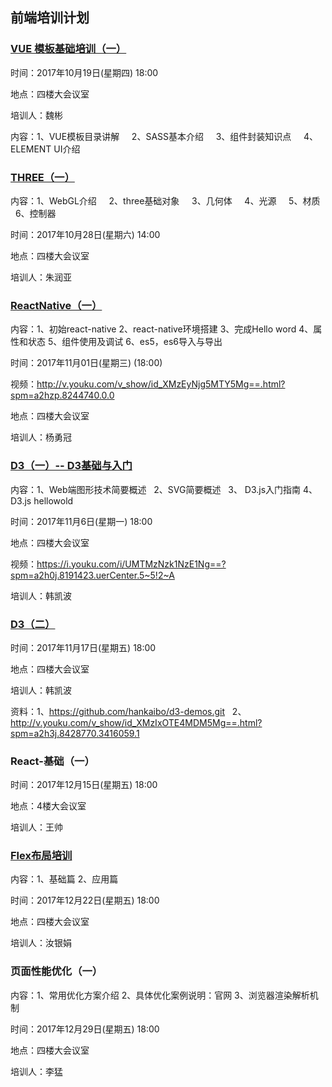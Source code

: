 ## 前端培训计划

### [VUE 模板基础培训（一）](https://github.com/jusfoun-FE/spa-development-pc)
时间：2017年10月19日(星期四) 18:00

地点：四楼大会议室

培训人：魏彬

内容：1、VUE模板目录讲解
     2、SASS基本介绍
     3、组件封装知识点
     4、ELEMENT UI介绍

### [THREE（一）](https://github.com/zhu18/Train_THREE)
内容：1、WebGL介绍
     2、three基础对象
     3、几何体 
     4、光源
     5、材质
     6、控制器
 
 时间：2017年10月28日(星期六) 14:00
 
 地点：四楼大会议室
 
 培训人：朱润亚

### [ReactNative（一）](https://github.com/yangyongguan/react-native-01)
内容：1、初始react-native
     2、react-native环境搭建
     3、完成Hello word 
     4、属性和状态
     5、组件使用及调试
     6、es5，es6导入与导出
 
 时间：2017年11月01日(星期三) (18:00)
 
 视频：http://v.youku.com/v_show/id_XMzEyNjg5MTY5Mg==.html?spm=a2hzp.8244740.0.0
 
 地点：四楼大会议室
 
 培训人：杨勇冠

### [D3（一）-- D3基础与入门](https://github.com/hankaibo/d3-demos.git)
内容：1、Web端图形技术简要概述
   	2、SVG简要概述
   	3、	D3.js入门指南
   	4、	D3.js hellowold
   	
时间：2017年11月6日(星期一) 18:00

地点：四楼大会议室

视频：https://i.youku.com/i/UMTMzNzk1NzE1Ng==?spm=a2h0j.8191423.uerCenter.5~5!2~A

培训人：韩凯波

### [D3（二）](https://github.com/hankaibo/d3-demos.git)
时间：2017年11月17日(星期五) 18:00

地点：四楼大会议室

培训人：韩凯波

资料：1、https://github.com/hankaibo/d3-demos.git
   	2、http://v.youku.com/v_show/id_XMzIxOTE4MDM5Mg==.html?spm=a2h3j.8428770.3416059.1
	


### React-基础（一）
时间：2017年12月15日(星期五) 18:00

地点：4楼大会议室

培训人：王帅

 ### [Flex布局培训](https://ruyinjuan.github.io/2017/12/15/Flex%E5%9F%BA%E7%A1%80%E7%AF%87/)
内容：1、基础篇 
   	  2、应用篇
   	  
时间：2017年12月22日(星期五) 18:00   

地点：四楼大会议室
	  
培训人：汝银娟	  

### 页面性能优化（一）
内容：1、常用优化方案介绍
      2、具体优化案例说明：官网
      3、浏览器渲染解析机制
   	  
时间：2017年12月29日(星期五) 18:00   	  

地点：四楼大会议室

培训人：李猛
